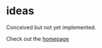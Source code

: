 # ideas
Conceived but not yet implemented.

Check out the [homepage][1]

[1]: https://breedlovedesign.github.io/ideas/ 'web'
